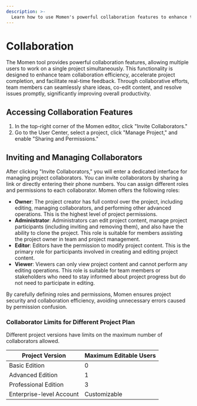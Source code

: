 ```yaml
---
description: >-
  Learn how to use Momen's powerful collaboration features to enhance team productivity, manage roles, and streamline project workflows.
---
```





# Collaboration
The Momen tool provides powerful collaboration features, allowing multiple users to work on a single project simultaneously. This functionality is designed to enhance team collaboration efficiency, accelerate project completion, and facilitate real-time feedback. Through collaborative efforts, team members can seamlessly share ideas, co-edit content, and resolve issues promptly, significantly improving overall productivity.

## Accessing Collaboration Features
1. In the top-right corner of the Momen editor, click "Invite Collaborators."
2. Go to the User Center, select a project, click "Manage Project," and enable "Sharing and Permissions."

## Inviting and Managing Collaborators

After clicking "Invite Collaborators," you will enter a dedicated interface for managing project collaborators. You can invite collaborators by sharing a link or directly entering their phone numbers. You can assign different roles and permissions to each collaborator. Momen offers the following roles:

- **Owner**: The project creator has full control over the project, including editing, managing collaborators, and performing other advanced operations. This is the highest level of project permissions.
- **Administrator**: Administrators can edit project content, manage project participants (including inviting and removing them), and also have the ability to clone the project. This role is suitable for members assisting the project owner in team and project management.
- **Editor**: Editors have the permission to modify project content. This is the primary role for participants involved in creating and editing project content.
- **Viewer**: Viewers can only view project content and cannot perform any editing operations. This role is suitable for team members or stakeholders who need to stay informed about project progress but do not need to participate in editing.

By carefully defining roles and permissions, Momen ensures project security and collaboration efficiency, avoiding unnecessary errors caused by permission confusion.

### Collaborator Limits for Different Project Plan
Different project versions have limits on the maximum number of collaborators allowed.

| Project Version          | Maximum Editable Users |
|---------------------------|------------------------|
| Basic Edition             | 0                      |
| Advanced Edition          | 1                      |
| Professional Edition      | 3                      |
| Enterprise-level Account  | Customizable           |
